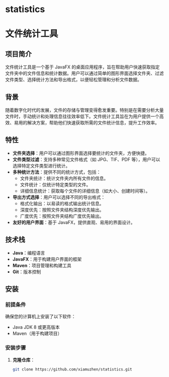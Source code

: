 # statistics

# 文件统计工具

## 项目简介

文件统计工具是一个基于 JavaFX 的桌面应用程序，旨在帮助用户快速获取指定文件夹中的文件信息和统计数据。用户可以通过简单的图形界面选择文件夹、过滤文件类型、选择统计方法和导出格式，以便轻松管理和分析文件数据。

## 背景

随着数字化时代的发展，文件的存储与管理变得愈发重要。特别是在需要分析大量文件时，手动统计和处理信息往往效率低下。文件统计工具旨在为用户提供一个高效、易用的解决方案，帮助他们快速获取所需的文件统计信息，提升工作效率。

## 特性

- **文件夹选择**：用户可以通过图形界面选择要统计的文件夹，方便快捷。
- **文件类型过滤**：支持多种常见文件格式（如 JPG、TIF、PDF 等），用户可以选择特定文件类型进行统计。
- **多种统计方法**：提供不同的统计方式，包括：
  - 文件夹统计：统计文件夹内所有文件的信息。
  - 文件统计：仅统计特定类型的文件。
  - 详细信息统计：获取每个文件的详细信息（如大小、创建时间等）。
- **导出方式选择**：用户可以选择不同的导出格式：
  - 格式化输出：以易读的格式输出统计信息。
  - 深度优先：按照文件夹结构深度优先输出。
  - 广度优先：按照文件夹结构广度优先输出。
- **友好的用户界面**：基于 JavaFX，提供直观、易用的界面设计。

## 技术栈

- **Java**：编程语言
- **JavaFX**：用于构建用户界面的框架
- **Maven**：项目管理和构建工具
- **Git**：版本控制

## 安装

### 前提条件

确保您的计算机上安装了以下软件：

- Java JDK 8 或更高版本
- Maven（用于构建项目）

### 安装步骤

1. **克隆仓库**：

   ```bash
   git clone https://github.com/xiamuzhen/statistics.git
